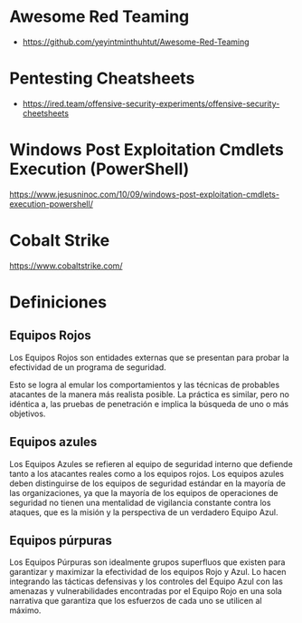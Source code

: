 # Awesome Red Teaming
* https://github.com/yeyintminthuhtut/Awesome-Red-Teaming

# Pentesting Cheatsheets
* https://ired.team/offensive-security-experiments/offensive-security-cheetsheets

# Windows Post Exploitation Cmdlets Execution (PowerShell)
https://www.jesusninoc.com/10/09/windows-post-exploitation-cmdlets-execution-powershell/

# Cobalt Strike
https://www.cobaltstrike.com/

# Definiciones

## Equipos Rojos
Los Equipos Rojos son entidades externas que se presentan para probar la efectividad de un programa de seguridad.

Esto se logra al emular los comportamientos y las técnicas de probables atacantes de la manera más realista posible. La práctica es similar, pero no idéntica a, las pruebas de penetración e implica la búsqueda de uno o más objetivos.

## Equipos azules
Los Equipos Azules se refieren al equipo de seguridad interno que defiende tanto a los atacantes reales como a los equipos rojos. Los equipos azules deben distinguirse de los equipos de seguridad estándar en la mayoría de las organizaciones, ya que la mayoría de los equipos de operaciones de seguridad no tienen una mentalidad de vigilancia constante contra los ataques, que es la misión y la perspectiva de un verdadero Equipo Azul.

## Equipos púrpuras
Los Equipos Púrpuras son idealmente grupos superfluos que existen para garantizar y maximizar la efectividad de los equipos Rojo y Azul. Lo hacen integrando las tácticas defensivas y los controles del Equipo Azul con las amenazas y vulnerabilidades encontradas por el Equipo Rojo en una sola narrativa que garantiza que los esfuerzos de cada uno se utilicen al máximo.
